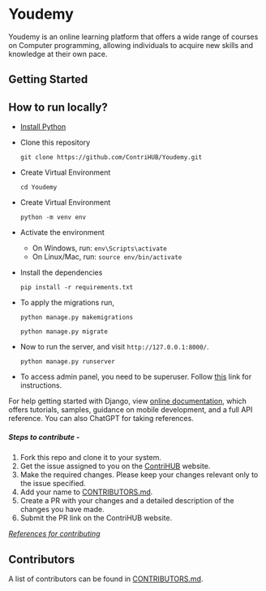# Youdemy

Youdemy is an online learning platform that offers a wide range of courses on Computer programming, allowing individuals to acquire new skills and knowledge at their own pace.

## Getting Started

## How to run locally?
* [Install Python](https://www.wikihow.com/Install-Python)
* Clone this repository
    ```
    git clone https://github.com/ContriHUB/Youdemy.git
    ```
* Create Virtual Environment
    ```
    cd Youdemy
    ```
* Create Virtual Environment
    ```
    python -m venv env
    ```
* Activate the environment
    * On Windows, run: `env\Scripts\activate`
    * On Linux/Mac, run: `source env/bin/activate`    
* Install the dependencies
    ```
    pip install -r requirements.txt
    ```
* To apply the migrations run,
    ```
    python manage.py makemigrations
    ```
    
    ```
    python manage.py migrate
    ```
* Now to run the server, and visit `http://127.0.0.1:8000/`.
    ```
    python manage.py runserver
    ```
* To access admin panel, you need to be superuser. Follow [this](https://www.geeksforgeeks.org/how-to-create-superuser-in-django/) link for instructions.

For help getting started with Django, view [online documentation](https://docs.djangoproject.com/en/4.1/), which offers tutorials,
samples, guidance on mobile development, and a full API reference.
You can also ChatGPT for taking references.

##### Steps to contribute - 
1. Fork this repo and clone it to your system.
2. Get the issue assigned to you on the [ContriHUB](https://sac.mnnit.ac.in/contrihub/) website. 
3. Make the required changes. Please keep your changes relevant only to the issue specified.
4. Add your name to [CONTRIBUTORS.md](CONTRIBUTORS.md).
5. Create a PR with your changes and a detailed description of the changes you have made. 
6. Submit the PR link on the ContriHUB website.

[_References for contributing_](https://github.com/ContriHUB/ContriHUB-23#reference-links)

## Contributors

A list of contributors can be found in [CONTRIBUTORS.md](CONTRIBUTORS.md).
